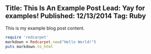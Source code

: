 Title: This Is An Example Post
Lead: Yay for examples!
Published: 12/13/2014
Tag: Ruby
---
This is my example blog post content.
```ruby
require 'redcarpet'
markdown = Redcarpet.new("Hello World!")
puts markdown.to_html
```